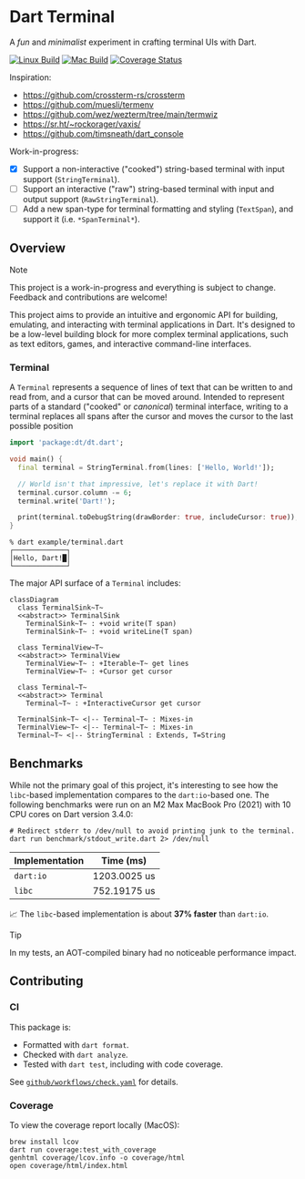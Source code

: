# Dart Terminal

A _fun_ and _minimalist_ experiment in crafting terminal UIs with Dart.

[![Linux Build](https://github.com/matanlurey/dt/actions/workflows/linux.yaml/badge.svg)](https://github.com/matanlurey/dt/actions/workflows/linux.yaml)
[![Mac Build](https://github.com/matanlurey/dt/actions/workflows/macos.yaml/badge.svg)](https://github.com/matanlurey/dt/actions/workflows/macos.yaml)
[![Coverage Status](https://coveralls.io/repos/github/matanlurey/dt/badge.svg?branch=main)](https://coveralls.io/github/matanlurey/dt?branch=main)

Inspiration:

- <https://github.com/crossterm-rs/crossterm>
- <https://github.com/muesli/termenv>
- <https://github.com/wez/wezterm/tree/main/termwiz>
- <https://sr.ht/~rockorager/vaxis/>
- <https://github.com/timsneath/dart_console>

Work-in-progress:

- [x] Support a non-interactive ("cooked") string-based terminal with input
  support (`StringTerminal`).
- [ ] Support an interactive ("raw") string-based terminal with input and output
  support (`RawStringTerminal`).
- [ ] Add a new span-type for terminal formatting and styling (`TextSpan`), and
  support it (i.e. `*SpanTerminal*`).

## Overview

> [!NOTE]
> This project is a work-in-progress and everything is subject to change.
> Feedback and contributions are welcome!

This project aims to provide an intuitive and ergonomic API for building,
emulating, and interacting with terminal applications in Dart. It's designed to
be a low-level building block for more complex terminal applications, such as
text editors, games, and interactive command-line interfaces.

### Terminal

A `Terminal` represents a sequence of lines of text that can be written to and
read from, and a cursor that can be moved around. Intended to represent parts of
a standard ("cooked" or _canonical_) terminal interface, writing to a terminal
replaces all spans after the cursor and moves the cursor to the last possible
position

```dart
import 'package:dt/dt.dart';

void main() {
  final terminal = StringTerminal.from(lines: ['Hello, World!']);

  // World isn't that impressive, let's replace it with Dart!
  terminal.cursor.column -= 6;
  terminal.write('Dart!');

  print(terminal.toDebugString(drawBorder: true, includeCursor: true));
}
```

```shell
% dart example/terminal.dart
┌─────────────┐
│Hello, Dart!█│
└─────────────┘
```

The major API surface of a `Terminal` includes:

```mermaid
classDiagram
  class TerminalSink~T~
  <<abstract>> TerminalSink
    TerminalSink~T~ : +void write(T span)
    TerminalSink~T~ : +void writeLine(T span)

  class TerminalView~T~
  <<abstract>> TerminalView
    TerminalView~T~ : +Iterable~T~ get lines
    TerminalView~T~ : +Cursor get cursor

  class Terminal~T~
  <<abstract>> Terminal
    Terminal~T~ : +InteractiveCursor get cursor
  
  TerminalSink~T~ <|-- Terminal~T~ : Mixes-in
  TerminalView~T~ <|-- Terminal~T~ : Mixes-in
  Terminal~T~ <|-- StringTerminal : Extends, T=String
```

## Benchmarks

While not the primary goal of this project, it's interesting to see how the
`libc`-based implementation compares to the `dart:io`-based one. The following
benchmarks were run on an M2 Max MacBook Pro (2021) with 10 CPU cores on Dart
version 3.4.0:

```shell
# Redirect stderr to /dev/null to avoid printing junk to the terminal.
dart run benchmark/stdout_write.dart 2> /dev/null
```

| Implementation | Time (ms)       |
| -------------- | --------------- |
| `dart:io`      |  1203.0025 us   |
| `libc`         |  752.19175 us   |

📈 The `libc`-based implementation is about **37% faster** than `dart:io`.

> [!TIP]
> In my tests, an AOT-compiled binary had no noticeable performance impact.

## Contributing

### CI

This package is:

- Formatted with `dart format`.
- Checked with `dart analyze`.
- Tested with `dart test`, including with code coverage.

See [`github/workflows/check.yaml`](./.github/workflows/check.yaml) for details.

### Coverage

To view the coverage report locally (MacOS):

```shell
brew install lcov
dart run coverage:test_with_coverage
genhtml coverage/lcov.info -o coverage/html
open coverage/html/index.html
```
